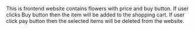 This is frontend website contains flowers with price and buy button. If user clicks Buy button then the item will be added to the shopping cart. If user click pay button then the selected items will be deleted from the website.
